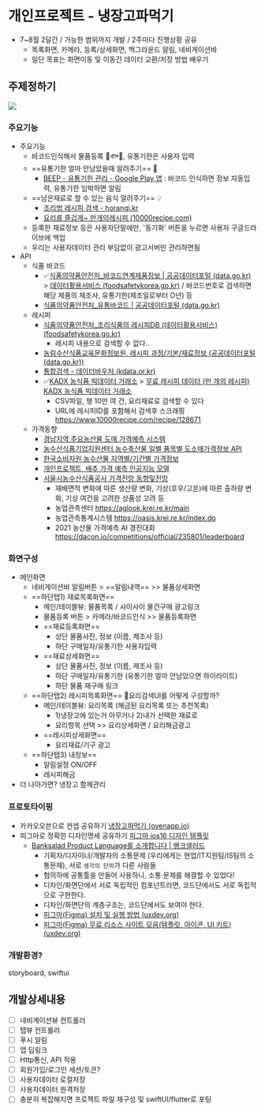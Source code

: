 # 개인프로젝트 - 냉장고파먹기

- 7~8월 2달간 / 가능한 범위까지 개발 / 2주마다 진행상황 공유
  - 목록화면, 카메라, 등록/상세화면, 백그라운드 알림, 네비게이션바
  - 일단 목표는 화면이동 및 이동간 데이터 교환/저장 방법 배우기


## 주제정하기

![](https://cloudfront-ap-northeast-1.images.arcpublishing.com/chosun/HZ2D3IRMOIVBGJJGFJQNSXSHVE.jpg)

### 주요기능

- 주요기능
  - 바코드인식해서 물품등록 :meat_on_bone::fish::corn:, 유통기한은 사용자 입력
  - ==유통기한 얼마 안남았을때 알려주기== :rotating_light: 
    - [BEEP - 유통기한 관리 - Google Play 앱](https://play.google.com/store/apps/details?id=com.bgpworks.beep&hl=ko&gl=US) : 바코드 인식하면 정보 자동입력, 유통기한 임박하면 알림
  - ==남은재료로 할 수 있는 음식 알려주기== :bulb:
    - [조리법 레시피 검색 - horangi.kr](http://www.horangi.kr/foodinfo/recipe.asp)
    - [요리를 즐겁게~ 만개의레시피 (10000recipe.com)](https://www.10000recipe.com/index.html)
  - 등록한 재료정보 등은 사용자단말에만, '동기화' 버튼을 누르면 사용자 구글드라이브에 백업
  - 우리는 사용자데이터 관리 부담없이 광고서버만 관리하면됨
- API
  - 식품 바코드
    - :white_check_mark:[식품의약품안전처_바코드연계제품정보 | 공공데이터포털 (data.go.kr)](https://www.data.go.kr/data/15060549/openapi.do) > [데이터활용서비스 (foodsafetykorea.go.kr)](http://www.foodsafetykorea.go.kr/api/openApiInfo.do?menu_grp=MENU_GRP31&menu_no=661&show_cnt=10&start_idx=1&svc_no=C005) / 바코드번호로 검색하면 해당 제품의 제조사, 유통기한(제조일로부터 O년) 등
    - [식품의약품안전처_유통바코드 | 공공데이터포털 (data.go.kr)](https://www.data.go.kr/data/15064775/openapi.do)
  - 레시피
    - [식품의약품안전처_조리식품의 레시피DB (데이터활용서비스) (foodsafetykorea.go.kr)](http://www.foodsafetykorea.go.kr/api/openApiInfo.do?menu_grp=MENU_GRP31&menu_no=661&show_cnt=10&start_idx=1&svc_no=COOKRCP01)
      - 레시피 내용으로 검색할 수 없다..
    - [농림수산식품교육문화정보원, 레시피 과정/기본/재료정보 (공공데이터포털 (data.go.kr))](https://www.data.go.kr/dataset/15000158/openapi.do)
    - [통합검색 - 데이터바우처 (kdata.or.kr)](https://kdata.or.kr/datavoucher/is/selectPortalSearch.do)
    - :white_check_mark:[KADX 농식품 빅데이터 거래소](https://kadx.co.kr/product) > [무료 레시피 데이터 (만 개의 레시피) KADX 농식품 빅데이터 거래소](https://kadx.co.kr/product/detail/0c5ec800-4fc2-11eb-8b6e-e776ccea3964)
      - CSV파일, 행 10만 여 건, 요리재료로 검색할 수 있다
      - URL에 레시피ID를 포함해서 검색후 스크래핑 https://www.10000recipe.com/recipe/128671
   - 가격동향
     - [경남지역 주요농산물 도매 가격예측 시스템](https://www.gyeongnam.go.kr/bigdatafarm/priceList.es?mid=a10101000000)
     - [농수산식품기업지원센터 농수축산물 일별 품목별 도소매가격정보 API](https://www.kamis.or.kr/customer/reference/openapi_list.do?action=detail&boardno=2)
     - [한국소비자원 농수산물 지역별/기간별 가격정보](https://www.price.go.kr/tprice/portal/pricetrend/agriculturalprice/agriculturalPrice.do)
     - [개인프로젝트, 배추 가격 예측 인공지능 모델](https://github.com/ndb796/Vegita)
     - [서울시농수산식품공사 가격전망 동향및전망](https://www.garak.co.kr/bbs/selectPageListBbs.do?bbs_code=B0001)
       - 재배면적 변화에 따른 생산량 변화, 기상(호우/고온)에 따른 출하량 변화, 기상 여건을 고려한 상품성 고려 등
       - 농업관측센터 https://aglook.krei.re.kr/main
       - 농업관측통계시스템 https://oasis.krei.re.kr/index.do
       - 2021 농산물 가격예측 AI 경진대회 https://dacon.io/competitions/official/235801/leaderboard

### 화면구성

- 메인화면
  - 네비게이션바 알림버튼 > ==알림내역== >> 물품상세화면
  - ==하단탭1) 재료목록화면==
    - 메인/테이블뷰: 물품목록 / 사이사이 물건구매 광고링크
    - 물품등록 버튼 > 카메라/바코드인식 >> 물품등록화면
    - ==재료등록화면==
      - 상단 물품사진, 정보 (이름, 제조사 등)
      - 하단 구매일자/유통기한 사용자입력
    - ==재료상세화면==
      - 상단 물품사진, 정보 (이름, 제조사 등)
      - 하단 구매일자/유통기한 (유통기한 얼마 안남았으면 하이라이트)
      - 하단 물품 재구매 링크
  - ==하단탭2) 레시피목록화면== :thought_balloon:요리검색UI를 어떻게 구성할까?
    - 메인/테이블뷰: 요리목록 (해금된 요리목록 또는 추천목록)
      - 1)냉장고에 있는거 아무거나 2)내가 선택한 재료로
      - 요리항목 선택 >> 요리상세화면 / 요리해금광고
    - ==레시피상세화면==
      - 요리재료/기구 광고
  - ==하단탭3) 내정보==
    - 알림설정 ON/OFF
    - 레시피해금
- 더 나아가면? 냉장고 함께관리

### 프로토타이핑

- 카카오오븐으로 컨셉 공유하기 [냉장고파먹기 (ovenapp.io)](https://ovenapp.io/project/q5H5NHqcPWvJ8DNlpAnFbZLP1VEt0Voz#u3v1g)
- 피그마로 정확한 디자인명세 공유하기 [피그마 ios16 디자인 템플릿](https://www.figma.com/file/c9jiRLp2j4wjF57Cfym6fJ/iOS-16-UI-Kit-for-Figma-(Community)?node-id=5%3A54)
  - [Banksalad Product Language를 소개합니다 | 뱅크샐러드](https://blog.banksalad.com/tech/banksalad-product-language-ios/)
    - 기획자/디자이너/개발자의 소통문제 (우리에게는 현업/IT지원팀/IS팀의 소통문제), 서로 `생각의 단위`가 다른 사람들
    - 협의하에 공통툴을 만들어 사용하니, 소통 문제를 해결할 수 있었다!
    - 디자인/화면단에서 서로 독립적인 컴포넌트라면, 코드단에서도 서로 독립적으로 구현한다.
    - 디자인/화면단의 계층구조는, 코드단에서도 보여야 한다.
    - [피그마(Figma) 설치 및 실행 방법 (uxdev.org)](https://uxdev.org/entry/피그마Figma-설치-및-기본-사용법?category=1071974)
    - [피그마(Figma) 무료 리소스 사이트 모음(템플릿, 아이콘, UI 키트) (uxdev.org)](https://uxdev.org/entry/피그마Figma-무료-리소스-사이트-모음템플릿-아이콘-UI-키트)

### 개발환경?

storyboard, swiftui


  
## 개발상세내용
- [ ] 네비게이션뷰 컨트롤러
- [ ] 탭뷰 컨트롤러
- [ ] 푸시 알림
- [ ] 앱 딥링크
- [ ] Http통신, API 적용
- [ ] 회원가입/로그인 세션/토큰?
- [ ] 사용자데이터 로컬저장
- [ ] 사용자데이터 원격저장
- [ ] 충분히 복잡해지면 프로젝트 파일 재구성 및 swiftUI/flutter로 포팅
